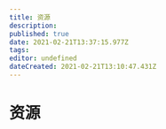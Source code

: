 ```yaml
---
title: 资源
description: 
published: true
date: 2021-02-21T13:37:15.977Z
tags: 
editor: undefined
dateCreated: 2021-02-21T13:10:47.431Z
---
```


# 资源